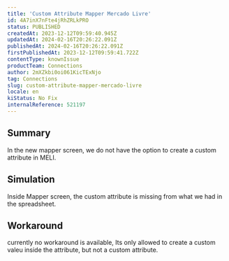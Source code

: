 ```yaml
---
title: 'Custom Attribute Mapper Mercado Livre'
id: 4A7inX7nFte4jRhZRLkPRO
status: PUBLISHED
createdAt: 2023-12-12T09:59:40.945Z
updatedAt: 2024-02-16T20:26:22.091Z
publishedAt: 2024-02-16T20:26:22.091Z
firstPublishedAt: 2023-12-12T09:59:41.722Z
contentType: knownIssue
productTeam: Connections
author: 2mXZkbi0oi061KicTExNjo
tag: Connections
slug: custom-attribute-mapper-mercado-livre
locale: en
kiStatus: No Fix
internalReference: 521197
---
```


## Summary



In the new mapper screen, we do not have the option to create a custom attribute in MELI.


##

## Simulation



Inside Mapper screen, the custom attribute is missing from what we had in the spreadsheet.


##

## Workaround


currently no workaround is available, Its only allowed to create a custom valeu inside the attribute, but not a custom attribute.




